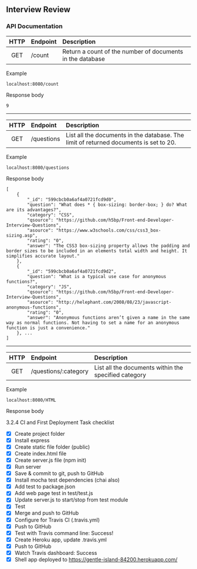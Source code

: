 ## Interview Review

### API Documentation

| HTTP |Endpoint| Description                                               |
|:----:|:-------|:----------------------------------------------------------|
| GET  | /count | Return a count of the number of documents in the database |

Example
```
localhost:8080/count
```
Response body
```
9
```
---

| HTTP |Endpoint| Description                                               |
|:----:|:-------|:----------------------------------------------------------|
|GET   |/questions|List all the documents in the database. The limit of returned documents is set to 20.|

Example
```
localhost:8080/questions
```
Response body
```
[
    {
        "_id": "599cbcb0a6af4a0721fcd9d0",
        "question": "What does * { box-sizing: border-box; } do? What are its advantages?",
        "category": "CSS",
        "qsource": "https://github.com/h5bp/Front-end-Developer-Interview-Questions",
        "asource": "https://www.w3schools.com/css/css3_box-sizing.asp",
        "rating": "0",
        "answer": "The CSS3 box-sizing property allows the padding and border sizes to be included in an elements total width and height. It simplifies accurate layout."
    },
    {
        "_id": "599cbcb0a6af4a0721fcd9d2",
        "question": "What is a typical use case for anonymous functions?",
        "category": "JS",
        "qsource": "https://github.com/h5bp/Front-end-Developer-Interview-Questions",
        "asource": "http://helephant.com/2008/08/23/javascript-anonymous-functions",
        "rating": "0",
        "answer": "Anonymous functions aren’t given a name in the same way as normal functions. Not having to set a name for an anonymous function is just a convenience."
    }, ...
]
```

---

| HTTP |Endpoint| Description                                               |
|:----:|:-------|:----------------------------------------------------------|
|GET | /questions/:category | List all the documents within the specified category|
Example
```
localhost:8080/HTML
```
Response body



3.2.4 CI and First Deployment
Task checklist
- [x] Create project folder
- [x] Install express
- [x] Create static file folder (public)
- [x] Create index.html file
- [x] Create server.js file (npm init)
- [x] Run server
- [x] Save & commit to git, push to GitHub
- [x] Install mocha test dependencies (chai also)
- [x] Add test to package.json
- [x] Add web page test in test/test.js
- [x] Update server.js to start/stop from test module
- [x] Test
- [x] Merge and push to GitHub
- [x] Configure for Travis CI (.travis.yml)
- [x] Push to GitHub
- [x] Test with Travis command line: Success!
- [x] Create Heroku app, update .travis.yml
- [x] Push to GitHub
- [x] Watch Travis dashboard: Success
- [x] Shell app deployed to https://gentle-island-84200.herokuapp.com/
